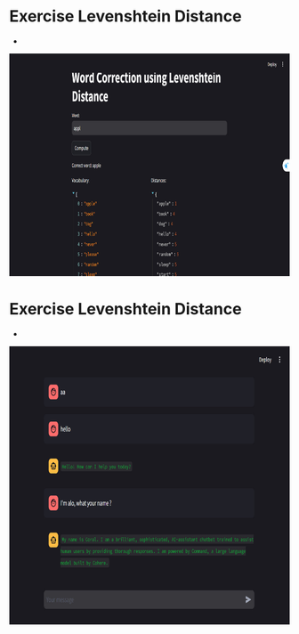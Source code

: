 # Exercise Levenshtein Distance
*
<body>
    <div class="center">
        <img src="data/levenshtein_distance_ui.jpg" alt="Image 1" width="800"  height="400">
    </div>
</body>

# Exercise Levenshtein Distance
* 
<body>
    <div class="center">
        <img src="data/chat_bot.jpg" alt="Image 1" width="800"  height="500">
    </div>
</body>